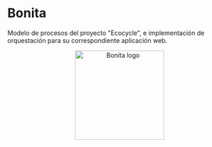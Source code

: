 # Bonita
Modelo de procesos del proyecto "Ecocycle", e implementación de orquestación para su correspondiente aplicación web.

<center>
    <img width="200" src="https://www.bonitasoft.com/themes/bonitasoft2022/images/logo_bonitasoft.png" alt="Bonita logo" />
</center>
